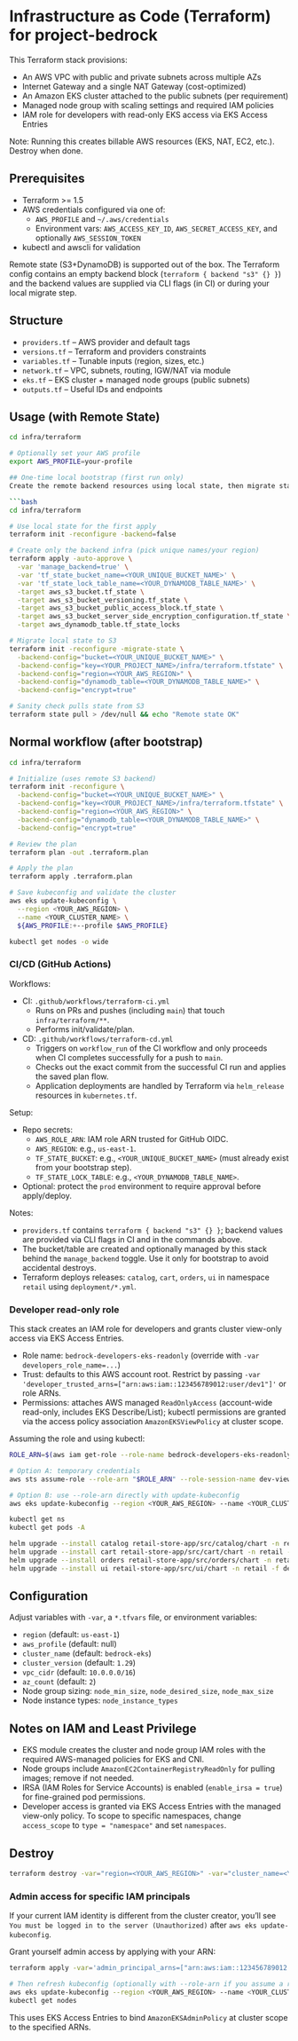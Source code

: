 # Infrastructure as Code (Terraform) for project-bedrock

This Terraform stack provisions:
- An AWS VPC with public and private subnets across multiple AZs
- Internet Gateway and a single NAT Gateway (cost-optimized)
- An Amazon EKS cluster attached to the public subnets (per requirement)
- Managed node group with scaling settings and required IAM policies
- IAM role for developers with read-only EKS access via EKS Access Entries

Note: Running this creates billable AWS resources (EKS, NAT, EC2, etc.). Destroy when done.

## Prerequisites

- Terraform >= 1.5
- AWS credentials configured via one of:
  - `AWS_PROFILE` and `~/.aws/credentials`
  - Environment vars: `AWS_ACCESS_KEY_ID`, `AWS_SECRET_ACCESS_KEY`, and optionally `AWS_SESSION_TOKEN`
- kubectl and awscli for validation

Remote state (S3+DynamoDB) is supported out of the box. The Terraform config contains an empty backend block (`terraform { backend "s3" {} }`) and the backend values are supplied via CLI flags (in CI) or during your local migrate step.

## Structure

- `providers.tf` – AWS provider and default tags
- `versions.tf` – Terraform and providers constraints
- `variables.tf` – Tunable inputs (region, sizes, etc.)
- `network.tf` – VPC, subnets, routing, IGW/NAT via module
- `eks.tf` – EKS cluster + managed node groups (public subnets)
- `outputs.tf` – Useful IDs and endpoints

## Usage (with Remote State)

```bash
cd infra/terraform

# Optionally set your AWS profile
export AWS_PROFILE=your-profile

## One-time local bootstrap (first run only)
Create the remote backend resources using local state, then migrate state to S3:

```bash
cd infra/terraform

# Use local state for the first apply
terraform init -reconfigure -backend=false

# Create only the backend infra (pick unique names/your region)
terraform apply -auto-approve \
  -var 'manage_backend=true' \
  -var 'tf_state_bucket_name=<YOUR_UNIQUE_BUCKET_NAME>' \
  -var 'tf_state_lock_table_name=<YOUR_DYNAMODB_TABLE_NAME>' \
  -target aws_s3_bucket.tf_state \
  -target aws_s3_bucket_versioning.tf_state \
  -target aws_s3_bucket_public_access_block.tf_state \
  -target aws_s3_bucket_server_side_encryption_configuration.tf_state \
  -target aws_dynamodb_table.tf_state_locks

# Migrate local state to S3
terraform init -reconfigure -migrate-state \
  -backend-config="bucket=<YOUR_UNIQUE_BUCKET_NAME>" \
  -backend-config="key=<YOUR_PROJECT_NAME>/infra/terraform.tfstate" \
  -backend-config="region=<YOUR_AWS_REGION>" \
  -backend-config="dynamodb_table=<YOUR_DYNAMODB_TABLE_NAME>" \
  -backend-config="encrypt=true"

# Sanity check pulls state from S3
terraform state pull > /dev/null && echo "Remote state OK"
```

## Normal workflow (after bootstrap)

```bash
cd infra/terraform

# Initialize (uses remote S3 backend)
terraform init -reconfigure \
  -backend-config="bucket=<YOUR_UNIQUE_BUCKET_NAME>" \
  -backend-config="key=<YOUR_PROJECT_NAME>/infra/terraform.tfstate" \
  -backend-config="region=<YOUR_AWS_REGION>" \
  -backend-config="dynamodb_table=<YOUR_DYNAMODB_TABLE_NAME>" \
  -backend-config="encrypt=true"

# Review the plan
terraform plan -out .terraform.plan

# Apply the plan
terraform apply .terraform.plan

# Save kubeconfig and validate the cluster
aws eks update-kubeconfig \
  --region <YOUR_AWS_REGION> \
  --name <YOUR_CLUSTER_NAME> \
  ${AWS_PROFILE:+--profile $AWS_PROFILE}

kubectl get nodes -o wide
```

### CI/CD (GitHub Actions)

Workflows:
- CI: `.github/workflows/terraform-ci.yml`
  - Runs on PRs and pushes (including `main`) that touch `infra/terraform/**`.
  - Performs init/validate/plan.
- CD: `.github/workflows/terraform-cd.yml`
  - Triggers on `workflow_run` of the CI workflow and only proceeds when CI completes successfully for a push to `main`.
  - Checks out the exact commit from the successful CI run and applies the saved plan flow.
  - Application deployments are handled by Terraform via `helm_release` resources in `kubernetes.tf`.

Setup:
- Repo secrets:
  - `AWS_ROLE_ARN`: IAM role ARN trusted for GitHub OIDC.
  - `AWS_REGION`: e.g., `us-east-1`.
  - `TF_STATE_BUCKET`: e.g., `<YOUR_UNIQUE_BUCKET_NAME>` (must already exist from your bootstrap step).
  - `TF_STATE_LOCK_TABLE`: e.g., `<YOUR_DYNAMODB_TABLE_NAME>`.
- Optional: protect the `prod` environment to require approval before apply/deploy.

Notes:
- `providers.tf` contains `terraform { backend "s3" {} }`; backend values are provided via CLI flags in CI and in the commands above.
- The bucket/table are created and optionally managed by this stack behind the `manage_backend` toggle. Use it only for bootstrap to avoid accidental destroys.
- Terraform deploys releases: `catalog`, `cart`, `orders`, `ui` in namespace `retail` using `deployment/*.yml`.

### Developer read-only role

This stack creates an IAM role for developers and grants cluster view-only access via EKS Access Entries.

- Role name: `bedrock-developers-eks-readonly` (override with `-var developers_role_name=...`)
- Trust: defaults to this AWS account root. Restrict by passing `-var 'developer_trusted_arns=["arn:aws:iam::123456789012:user/dev1"]'` or role ARNs.
- Permissions: attaches AWS managed `ReadOnlyAccess` (account-wide read-only, includes EKS Describe/List); kubectl permissions are granted via the access policy association `AmazonEKSViewPolicy` at cluster scope.

Assuming the role and using kubectl:

```bash
ROLE_ARN=$(aws iam get-role --role-name bedrock-developers-eks-readonly --query Role.Arn --output text)

# Option A: temporary credentials
aws sts assume-role --role-arn "$ROLE_ARN" --role-session-name dev-view | jq -r '.Credentials | "export AWS_ACCESS_KEY_ID=\(.AccessKeyId)\nexport AWS_SECRET_ACCESS_KEY=\(.SecretAccessKey)\nexport AWS_SESSION_TOKEN=\(.SessionToken)"' | bash

# Option B: use --role-arn directly with update-kubeconfig
aws eks update-kubeconfig --region <YOUR_AWS_REGION> --name <YOUR_CLUSTER_NAME> --role-arn "$ROLE_ARN"

kubectl get ns
kubectl get pods -A

helm upgrade --install catalog retail-store-app/src/catalog/chart -n retail --create-namespace -f deployment/catalog.yml
helm upgrade --install cart retail-store-app/src/cart/chart -n retail -f deployment/cart.yml
helm upgrade --install orders retail-store-app/src/orders/chart -n retail -f deployment/orders.yml
helm upgrade --install ui retail-store-app/src/ui/chart -n retail -f deployment/ui.yaml
```

## Configuration

Adjust variables with `-var`, a `*.tfvars` file, or environment variables:

- `region` (default: `us-east-1`)
- `aws_profile` (default: null)
- `cluster_name` (default: `bedrock-eks`)
- `cluster_version` (default: `1.29`)
- `vpc_cidr` (default: `10.0.0.0/16`)
- `az_count` (default: `2`)
- Node group sizing: `node_min_size`, `node_desired_size`, `node_max_size`
- Node instance types: `node_instance_types`

## Notes on IAM and Least Privilege

- EKS module creates the cluster and node group IAM roles with the required AWS-managed policies for EKS and CNI.
- Node groups include `AmazonEC2ContainerRegistryReadOnly` for pulling images; remove if not needed.
- IRSA (IAM Roles for Service Accounts) is enabled (`enable_irsa = true`) for fine-grained pod permissions.
- Developer access is granted via EKS Access Entries with the managed view-only policy. To scope to specific namespaces, change `access_scope` to `type = "namespace"` and set `namespaces`.

## Destroy

```bash
terraform destroy -var="region=<YOUR_AWS_REGION>" -var="cluster_name=<YOUR_CLUSTER_NAME>"
```

### Admin access for specific IAM principals

If your current IAM identity is different from the cluster creator, you’ll see `You must be logged in to the server (Unauthorized)` after `aws eks update-kubeconfig`.

Grant yourself admin access by applying with your ARN:

```bash
terraform apply -var='admin_principal_arns=["arn:aws:iam::123456789012:user/you"]'

# Then refresh kubeconfig (optionally with --role-arn if you assume a role)
aws eks update-kubeconfig --region <YOUR_AWS_REGION> --name <YOUR_CLUSTER_NAME>
kubectl get nodes
```

This uses EKS Access Entries to bind `AmazonEKSAdminPolicy` at cluster scope to the specified ARNs.
